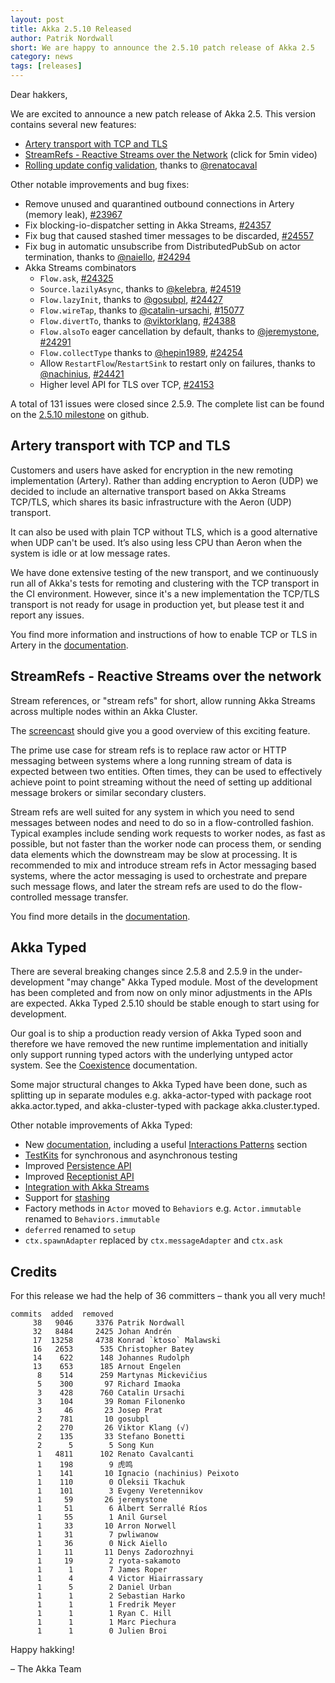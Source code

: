 ```yaml
---
layout: post
title: Akka 2.5.10 Released
author: Patrik Nordwall
short: We are happy to announce the 2.5.10 patch release of Akka 2.5
category: news
tags: [releases]
---
```


Dear hakkers,

We are excited to announce a new patch release of Akka 2.5. This version contains several new features:

* [Artery transport with TCP and TLS](https://doc.akka.io/docs/akka/current/remoting-artery.html)
* [StreamRefs - Reactive Streams over the Network](https://www.youtube.com/watch?v=WaAPNSyyAWc) (click for 5min video)
* [Rolling update config validation](https://doc.akka.io/docs/akka/current/cluster-usage.html#configuration-compatibility-check), thanks to [@renatocaval](https://github.com/renatocaval)

Other notable improvements and bug fixes:

* Remove unused and quarantined outbound connections in Artery (memory leak), [#23967](https://github.com/akka/akka/issues/23967)
* Fix blocking-io-dispatcher setting in Akka Streams, [#24357](https://github.com/akka/akka/issues/24357)
* Fix bug that caused stashed timer messages to be discarded, [#24557](https://github.com/akka/akka/issues/24557)
* Fix bug in automatic unsubscribe from DistributedPubSub on actor termination, thanks to [@naiello](https://github.com/naiello), [#24294](https://github.com/akka/akka/issues/24294)
* Akka Streams combinators
    * `Flow.ask`, [#24325](https://github.com/akka/akka/pull/24325)
    * `Source.lazilyAsync`, thanks to [@kelebra](https://github.com/kelebra), [#24519](https://github.com/akka/akka/issues/24519)
    * `Flow.lazyInit`, thanks to [@gosubpl](https://github.com/gosubpl), [#24427](https://github.com/akka/akka/issues/24427)
    * `Flow.wireTap`, thanks to [@catalin-ursachi](https://github.com/catalin-ursachi), [#15077](https://github.com/akka/akka/issues/15077) 
    * `Flow.divertTo`, thanks to [@viktorklang](https://github.com/viktorklang), [#24388](https://github.com/akka/akka/issues/24388)
    * `Flow.alsoTo` eager cancellation by default, thanks to [@jeremystone](https://github.com/jeremystone), [#24291](https://github.com/akka/akka/issues/24291)
    * `Flow.collectType` thanks to [@hepin1989](https://github.com/hepin1989), [#24254](https://github.com/akka/akka/issues/24254)
    * Allow `RestartFlow`/`RestartSink` to restart only on failures, thanks to [@nachinius](https://github.com/nachinius), [#24421](https://github.com/akka/akka/issues/24421)
    * Higher level API for TLS over TCP, [#24153](https://github.com/akka/akka/issues/24153)

A total of 131 issues were closed since 2.5.9. The complete list can be found on the [2.5.10 milestone](https://github.com/akka/akka/milestone/126?closed=1) on github.

## Artery transport with TCP and TLS

Customers and users have asked for encryption in the new remoting implementation (Artery). Rather than adding encryption to Aeron (UDP) we decided to include an alternative transport based on Akka Streams TCP/TLS, which shares its basic infrastructure with the Aeron (UDP) transport.

It can also be used with plain TCP without TLS, which is a good alternative when UDP can't be used. It’s also using less CPU than Aeron when the system is idle or at low message rates.

We have done extensive testing of the new transport, and we continuously run all of Akka's tests for remoting and clustering with the TCP transport in the CI environment. However, since it's a new implementation the TCP/TLS transport is not ready for usage in production yet, but please test it and report any issues.

You find more information and instructions of how to enable TCP or TLS in Artery in the [documentation](https://doc.akka.io/docs/akka/current/remoting-artery.html).

## StreamRefs - Reactive Streams over the network

Stream references, or "stream refs" for short, allow running Akka Streams across multiple nodes within an Akka Cluster.

The [screencast](https://www.youtube.com/watch?v=WaAPNSyyAWc) should give you a good overview of this exciting feature.

The prime use case for stream refs is to replace raw actor or HTTP messaging between systems where a long running stream of data is expected between two entities. Often times, they can be used to effectively achieve point to point streaming without the need of setting up additional message brokers or similar secondary clusters.

Stream refs are well suited for any system in which you need to send messages between nodes and need to do so in a flow-controlled fashion. Typical examples include sending work requests to worker nodes, as fast as possible, but not faster than the worker node can process them, or sending data elements which the downstream may be slow at processing. It is recommended to mix and introduce stream refs in Actor messaging based systems, where the actor messaging is used to orchestrate and prepare such message flows, and later the stream refs are used to do the flow-controlled message transfer.

You find more details in the [documentation](https://doc.akka.io/docs/akka/current/stream/stream-refs.html).

## Akka Typed

There are several breaking changes since 2.5.8 and 2.5.9 in the under-development "may change" Akka Typed module. Most of the development has been completed and from now on only minor adjustments in the APIs are expected. Akka Typed 2.5.10 should be stable enough to start using for development.

Our goal is to ship a production ready version of Akka Typed soon and therefore we have removed the new runtime implementation and initially only support running typed actors with the underlying untyped actor system. See the [Coexistence](https://doc.akka.io/docs/akka/current/typed/coexisting.html) documentation.

Some major structural changes to Akka Typed have been done, such as splitting up in separate modules e.g. akka-actor-typed with package root akka.actor.typed, and akka-cluster-typed with package akka.cluster.typed.

Other notable improvements of Akka Typed:

* New [documentation](https://doc.akka.io/docs/akka/current/typed/index.html), including a useful [Interactions Patterns](https://doc.akka.io/docs/akka/current/typed/interaction-patterns.html) section
* [TestKits](https://doc.akka.io/docs/akka/current/typed/testing.html) for synchronous and asynchronous testing
* Improved [Persistence API](https://doc.akka.io/docs/akka/current/typed/persistence.html)
* Improved [Receptionist API](https://doc.akka.io/docs/akka/current/typed/actor-discovery.html)
* [Integration with Akka Streams](https://doc.akka.io/docs/akka/current/stream/actor-interop.html)
* Support for [stashing](https://doc.akka.io/docs/akka/current/typed/stash.html)
* Factory methods in `Actor` moved to `Behaviors` e.g. `Actor.immutable` renamed to `Behaviors.immutable`
* `deferred` renamed to `setup`
* `ctx.spawnAdapter` replaced by `ctx.messageAdapter` and `ctx.ask`

## Credits

For this release we had the help of 36 committers – thank you all very much!

```
commits  added  removed
     38   9046     3376 Patrik Nordwall
     32   8484     2425 Johan Andrén
     17  13258     4738 Konrad `ktoso` Malawski
     16   2653      535 Christopher Batey
     14    622      148 Johannes Rudolph
     13    653      185 Arnout Engelen
      8    514      259 Martynas Mickevičius
      5    300       97 Richard Imaoka
      3    428      760 Catalin Ursachi
      3    104       39 Roman Filonenko
      3     46       23 Josep Prat
      2    781       10 gosubpl
      2    270       26 Viktor Klang (√)
      2    135       33 Stefano Bonetti
      2      5        5 Song Kun
      1   4811      102 Renato Cavalcanti
      1    198        9 虎鸣
      1    141       10 Ignacio (nachinius) Peixoto
      1    110        0 Oleksii Tkachuk
      1    101        3 Evgeny Veretennikov
      1     59       26 jeremystone
      1     51        6 Albert Serrallé Ríos
      1     55        1 Anil Gursel
      1     33       10 Arron Norwell
      1     31        7 pwliwanow
      1     36        0 Nick Aiello
      1     11       11 Denys Zadorozhnyi
      1     19        2 ryota-sakamoto
      1      1        7 James Roper
      1      4        4 Victor Hiairrassary
      1      5        2 Daniel Urban
      1      1        2 Sebastian Harko
      1      1        1 Fredrik Meyer
      1      1        1 Ryan C. Hill
      1      1        1 Marc Piechura
      1      1        0 Julien Broi
```
     

Happy hakking!

– The Akka Team

